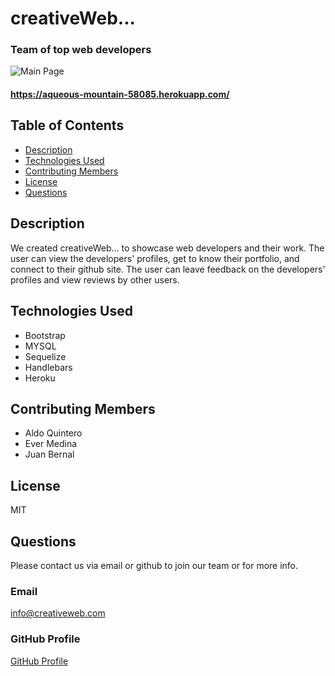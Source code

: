 # creativeWeb...
### Team of top web developers

![Main Page](./public/images/main.jpg)

#### https://aqueous-mountain-58085.herokuapp.com/

## Table of Contents
* [Description](#description)
* [Technologies Used](#technologies_used)
* [Contributing Members](#contributing_members)
* [License](#license)
* [Questions](#questions)
    
## Description
We created creativeWeb... to showcase web developers and their work. The user can view the developers' profiles, get to know their portfolio, and connect to their github site. The user can leave feedback on the developers' profiles and view reviews by other users.

## Technologies Used
* Bootstrap
* MYSQL
* Sequelize
* Handlebars
* Heroku

## Contributing Members
* Aldo Quintero
* Ever Medina
* Juan Bernal

## License
MIT

## Questions
Please contact us via email or github to join our team or for more info.
    
### Email
info@creativeweb.com

### GitHub Profile
[GitHub Profile](https://github.com/aldoquin/Group-project-2.git)